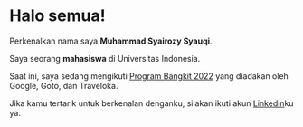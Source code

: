 # Halo semua! 

Perkenalkan nama saya **Muhammad Syairozy Syauqi**.

Saya seorang **mahasiswa** di Universitas Indonesia.

Saat ini, saya sedang mengikuti [Program Bangkit 2022](https://grow.google/intl/id_id/bangkit/) yang diadakan oleh Google, Goto, dan Traveloka.

Jika kamu tertarik untuk berkenalan denganku, silakan ikuti akun [Linkedin](https://www.linkedin.com/in/msyairozys/)ku ya.
